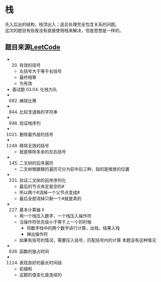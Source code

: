 # 栈 
先入后出的结构，栈顶出入；适合处理完全包含关系的问题。  
这次的题目有些我没有直接使用栈来解决，但是思想是一样的。


## 题目来源[LeetCode](https://leetcode-cn.com/)
- 20. 有效的括号
  - 左括号大于等于右括号
  - 最终相等
  - 为有效
- 面试题 03.04. 化栈为队
- 682. 棒球比赛
- 844. 比较含退格的字符串
- 946. 验证栈序列
- 1021. 删除最外层的括号
- 1249. 移除无效的括号
  - 就是移除多余的左右括号
- 145. 二叉树的后序遍历
  - 二叉树根据根的遍历可分为前中后三种，指的是根放的位置
- 331. 验证二叉树的前序序列化
  - 最后的节点肯定是空的#
  - 所以两个#消掉一个父节点变成#
  - 最后全部消掉只剩一个#就是真的
- 227. 基本计算器 II
  - 用一个栈压入数字，一个栈压入操作符
  - 当操作符优先级小于等于上一个的时候
    - 将数字栈中的两个数字进行计算，出栈，结果入栈
    - 弹出操作符
  - 如果有括号的情况，需要压入括号，匹配括号内的计算  本题没有这种情况
- 636. 函数的独占时间
- 1124. 表现良好的最长时间段
  - 前缀和
  - 这题的值变化是连续的
